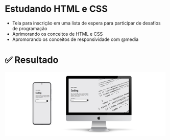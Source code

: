 # Estudando HTML e CSS 

* Tela para inscrição em uma lista de espera para participar de desafios de programação
* Aprimorando os conceitos de HTML e CSS
* Apromorando os conceitos de responsividade com @media

# ✅ **Resultado**

![Image](/images/mockup_inscrição.png?raw=true)

